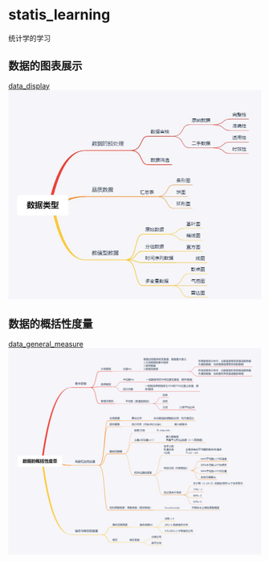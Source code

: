 # statis_learning
统计学的学习

## 数据的图表展示
[data_display](./data_display/statis_data_display.ipynb)
![data_display](./data_display/img/data_type.jpg)

## 数据的概括性度量
[data_general_measure](./data_general_measure/stats_data_general_measure.ipynb)
![data_general_measure](./data_general_measure/img/data_general_measure.jpg)